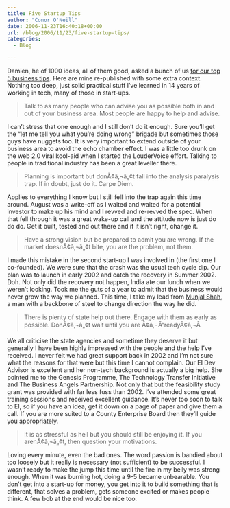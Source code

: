 ```yaml
---
title: Five Startup Tips
author: "Conor O'Neill"
date: 2006-11-23T16:40:18+00:00
url: /blog/2006/11/23/five-startup-tips/
categories:
  - Blog

---
```

Damien, he of 1000 ideas, all of them good, asked a bunch of us [for our top 5 business tips][1]. Here are mine re-published with some extra context. Nothing too deep, just solid practical stuff I&#8217;ve learned in 14 years of working in tech, many of those in start-ups.

> Talk to as many people who can advise you as possible both in and out of your business area. Most people are happy to help and advise.

I can&#8217;t stress that one enough and I still don&#8217;t do it enough. Sure you&#8217;ll get the &#8220;let me tell you what you&#8217;re doing wrong&#8221; brigade but sometimes those guys have nuggets too. It is very important to extend outside of your business area to avoid the echo chamber effect. I was a little too drunk on the web 2.0 viral kool-aid when I started the LouderVoice effort. Talking to people in traditional industry has been a great leveller there.

> Planning is important but donÃ¢â‚¬â„¢t fall into the analysis paralysis trap. If in doubt, just do it. Carpe Diem.

Applies to everything I know but I still fell into the trap again this time around. August was a write-off as I waited and waited for a potential investor to make up his mind and I revved and re-revved the spec. When that fell through it was a great wake-up call and the attitude now is just do do do. Get it built, tested and out there and if it isn&#8217;t right, change it.

> Have a strong vision but be prepared to admit you are wrong. If the market doesnÃ¢â‚¬â„¢t bite, you are the problem, not them.

I made this mistake in the second start-up I was involved in (the first one I co-founded). We were sure that the crash was the usual tech cycle dip. Our plan was to launch in early 2002 and catch the recovery in Summer 2002. Doh. Not only did the recovery not happen, India ate our lunch when we weren&#8217;t looking. Took me the guts of a year to admit that the business would never grow the way we planned. This time, I take my lead from [Munjal Shah][2], a man with a backbone of steel to change direction the way he did.

> There is plenty of state help out there. Engage with them as early as possible. DonÃ¢â‚¬â„¢t wait until you are Ã¢â‚¬Å“readyÃ¢â‚¬Â

We all criticise the state agencies and sometime they deserve it but generally I have been highly impressed with the people and the help I&#8217;ve received. I never felt we had great support back in 2002 and I&#8217;m not sure what the reasons for that were but this time I cannot complain. Our EI Dev Advisor is excellent and her non-tech background is actually a big help. She pointed me to the Genesis Programme, The Technology Transfer Initiative and The Business Angels Partnership. Not only that but the feasibility study grant was provided with far less fuss than 2002. I&#8217;ve attended some great training sessions and received excellent guidance. It&#8217;s never too soon to talk to EI, so if you have an idea, get it down on a page of paper and give them a call. If you are more suited to a County Enterprise Board then they&#8217;ll guide you appropriately.

> It is as stressful as hell but you should still be enjoying it. If you arenÃ¢â‚¬â„¢t, then question your motivations.

Loving every minute, even the bad ones. The word passion is bandied about too loosely but it really is necessary (not sufficient) to be successful. I wasn&#8217;t ready to make the jump this time until the fire in my belly was strong enough. When it was burning hot, doing a 9-5 became unbearable. You don&#8217;t get into a start-up for money, you get into it to build something that is different, that solves a problem, gets someone excited or makes people think. A few bob at the end would be nice too.

 [1]: http://www.mulley.net/2006/11/21/25-five-give-five-startup-tips/
 [2]: http://munjal.typepad.com/